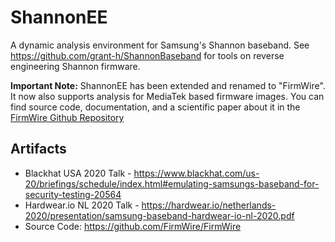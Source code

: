 # ShannonEE


A dynamic analysis environment for Samsung's Shannon baseband.
See https://github.com/grant-h/ShannonBaseband for tools on reverse engineering Shannon firmware.

**Important Note:** ShannonEE has been extended and renamed to "FirmWire". It now also supports analysis for MediaTek based firmware images. You can find source code, documentation, and a scientific paper about it in the [FirmWire Github Repository](https://github.com/FirmWire/FirmWire)


## Artifacts

- Blackhat USA 2020 Talk - https://www.blackhat.com/us-20/briefings/schedule/index.html#emulating-samsungs-baseband-for-security-testing-20564
- Hardwear.io NL 2020 Talk - https://hardwear.io/netherlands-2020/presentation/samsung-baseband-hardwear-io-nl-2020.pdf
- Source Code: https://github.com/FirmWire/FirmWire
